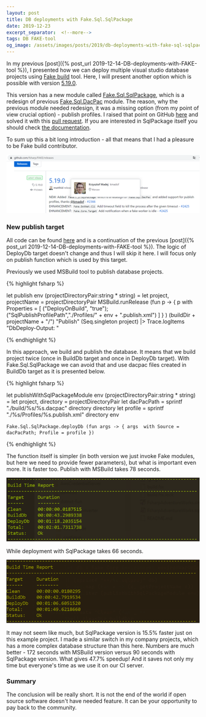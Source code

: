 ```yaml
---
layout: post
title: DB deployments with Fake.Sql.SqlPackage
date: 2019-12-23
excerpt_separator:  <!--more-->
tags: DB FAKE-tool
og_image: /assets/images/posts/2019/db-deployments-with-fake-sql-sqlpackage/og-image.png
---
```


In my previous [post]({% post_url 2019-12-14-DB-deployments-with-FAKE-tool %}), I presented how we can deploy multiple visual studio database projects using [Fake build](https://fake.build/) tool. Here, I will present another option which is possible with version [5.19.0](https://github.com/fsharp/FAKE/releases/tag/5.19.0).

This version has a new module called [Fake.Sql.SqlPackage](https://fake.build/sql-sqlpackage.html), which is a redesign of previous [Fake.Sql.DacPac](https://fake.build/sql-dacpac.html) module. The reason, why the previous module needed redesign, it was a missing option (from my point of view crucial option) - publish profiles. I raised that point on GitHub [here](https://github.com/fsharp/FAKE/issues/2321) and solved it with this [pull request](https://github.com/fsharp/FAKE/pull/2366). If you are interested in SqlPackage itself you should check [the documentation](https://docs.microsoft.com/en-us/sql/tools/sqlpackage?view=sql-server-ver15).

To sum up this a bit long introduction - all that means that I had a pleasure to be Fake build contributor.


![Fake build feature release list](/images/fake_release_5.19.0.png)

### New publish target ###

All code can be found [here](https://github.com/kmadof/FsharpAdventCalendar2019) and is a continuation of the previous [post]({% post_url 2019-12-14-DB-deployments-with-FAKE-tool %}). The logic of DeployDb target doesn't change and thus I will skip it here. I will focus only on publish function which is used by this target.

Previously we used MSBuild tool to publish database projects.

{% highlight fsharp %}

let publish env (projectDirectoryPair:string * string) =
    let project, projectName = projectDirectoryPair
    MSBuild.runRelease  (fun p ->
        { p with Properties = [ ("DeployOnBuild", "true"); ("SqlPublishProfilePath","./Profiles/" + env + ".publish.xml") ] } ) (buildDir + projectName + "/") "Publish" (Seq.singleton project)
       |> Trace.logItems "DbDeploy-Output: "

{% endhighlight %}


In this approach, we build and publish the database. It means that we build project twice (once in BuildDb target and once in DeployDb target). With Fake.Sql.SqlPackage we can avoid that and use dacpac files created in BuildDb target as it is presented below.

{% highlight fsharp %}

let publishWithSqlPackageModule env (projectDirectoryPair:string * string) =
    let project, directory = projectDirectoryPair
    let dacPacPath = sprintf "./build/%s/%s.dacpac" directory directory
    let profile = sprintf "./%s/Profiles/%s.publish.xml" directory env

    Fake.Sql.SqlPackage.deployDb (fun args -> { args  with Source = dacPacPath; Profile = profile })

{% endhighlight %}

The function itself is simpler (in both version we just invoke Fake modules, but here we need to provide fewer parameters), but what is important even more. It is faster too. Publish with MSBuild takes 78 seconds.

![Deployments statistics with MS Build](/images/fake-deploy-target-ms-build.png)

While deployment with SqlPackage takes 66 seconds.

![Deployments statistics with SqlPackage](/images/fake-deploy-target-sql-package.png)

It may not seem like much, but SqlPackage version is 15.5% faster just on this example project. I made a similar switch in my company projects, which has a more complex database structure than this here. Numbers are much better - 172 seconds with MSBuild version versus 90 seconds with SqlPackage version. What gives 47.7% speedup! And it saves not only my time but everyone's time as we use it on our CI server.

### Summary ###

The conclusion will be really short. It is not the end of the world if open source software doesn't have needed feature. It can be your opportunity to pay back to the community.